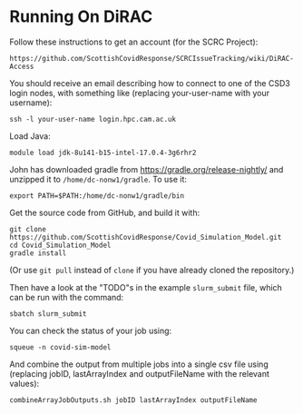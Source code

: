 # Running On DiRAC

Follow these instructions to get an account (for the SCRC Project):

    https://github.com/ScottishCovidResponse/SCRCIssueTracking/wiki/DiRAC-Access

You should receive an email describing how to connect to one of the CSD3 login nodes,
with something like (replacing your-user-name with your username):

    ssh -l your-user-name login.hpc.cam.ac.uk

Load Java:

    module load jdk-8u141-b15-intel-17.0.4-3g6rhr2

John has downloaded gradle from https://gradle.org/release-nightly/ and unzipped it to `/home/dc-nonw1/gradle`.  To use it:

    export PATH=$PATH:/home/dc-nonw1/gradle/bin

Get the source code from GitHub, and build it with:

    git clone https://github.com/ScottishCovidResponse/Covid_Simulation_Model.git
    cd Covid_Simulation_Model
    gradle install

(Or use `git pull` instead of `clone` if you have already cloned the repository.)

Then have a look at the "TODO"s in the example `slurm_submit` file, which can be run with the command:

    sbatch slurm_submit

You can check the status of your job using:

    squeue -n covid-sim-model

And combine the output from multiple jobs into a single csv file using (replacing jobID, lastArrayIndex and outputFileName with the relevant values):

    combineArrayJobOutputs.sh jobID lastArrayIndex outputFileName
